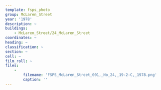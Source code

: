 ```yaml
---
template: fsps_photo
group: McLaren_Street
year: '1978'
description: ~
buildings:
    - McLaren_Street/24_McLaren_Street
coordinates: ~
heading: ~
classification: ~
section: ~
cell: ~
film_roll: ~
files:
    -
        filename: 'FSPS_McLaren_Street_001,_No_24,_19-2-C,_1978.png'
        caption: ''
---
```

